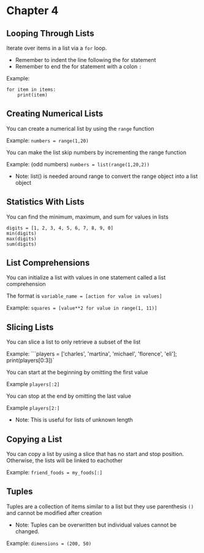 # Chapter 4

## Looping Through Lists
Iterate over items in a list via a `for` loop. 

- Remember to indent the line following the for statement
- Remember to end the for statement with a colon `:`

Example:

```
for item in items:
    print(item)
```

## Creating Numerical Lists

You can create a numerical list by using the `range` function

Example: `numbers = range(1,20)`

You can make the list skip numbers by incrementing the range function

Example: (odd numbers) `numbers = list(range(1,20,2))`

- Note: list() is needed around range to convert the range object into a list object

## Statistics With Lists

You can find the minimum, maximum, and sum for values in lists

```
digits = [1, 2, 3, 4, 5, 6, 7, 8, 9, 0]
min(digits)
max(digits)
sum(digits)
```

## List Comprehensions

You can initialize a list with values in one statement called a list comprehension

The format is `variable_name = [action for value in values]`

Example: `squares = [value**2 for value in range(1, 11)]`

## Slicing Lists

You can slice a list to only retrieve a subset of the list

Example: ```players = ['charles', 'martina', 'michael', 'florence', 'eli']; print(players[0:3])`

You can start at the beginning by omitting the first value

Example `players[:2]`

You can stop at the end by omitting the last value

Example `players[2:]`

- Note: This is useful for lists of unknown length

## Copying a List

You can copy a list by using a slice that has no start and stop position. Otherwise, the lists will be linked to eachother

Example: `friend_foods = my_foods[:]`

## Tuples

Tuples are a collection of items similar to a list but they use parenthesis `()` and cannot be modified after creation

- Note: Tuples can be overwritten but individual values cannot be changed.

Example: `dimensions = (200, 50)`
